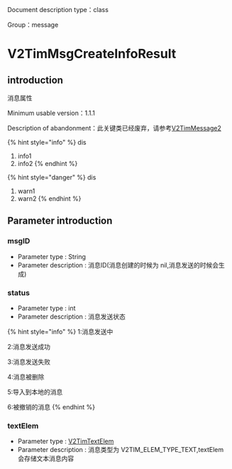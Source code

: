 
Document description type：class

Group：message

# V2TimMsgCreateInfoResult


## introduction

消息属性

Minimum usable version：1.1.1

Description of abandonment：此关键类已经废弃，请参考[V2TimMessage2](V2TimMessage2.md)

{% hint style="info" %}
dis
1. info1
2. info2
{% endhint %}


{% hint style="danger" %}
dis
1. warn1
2. warn2
{% endhint %}


## Parameter introduction


### msgID

* Parameter type : String
* Parameter description : 消息ID(消息创建的时候为 nil,消息发送的时候会生成)


### status

* Parameter type : int
* Parameter description : 消息发送状态

{% hint style="info" %}
1:消息发送中

2:消息发送成功

3:消息发送失败

4:消息被删除

5:导入到本地的消息

6:被撤销的消息
{% endhint %}


### textElem

* Parameter type : [V2TimTextElem](../../enum/V2TimTextElem.md)
* Parameter description : 消息类型为 V2TIM_ELEM_TYPE_TEXT,textElem 会存储文本消息内容



